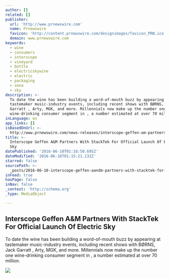 ```yaml
---
author: []
related: []
publisher:
  url: 'http://www.prnewswire.com'
  name: Prnewswire
  favicon: 'http://content.prnewswire.com/designimages/favicon_PRN.ico'
  domain: www.prnewswire.com
keywords:
  - wine
  - consumers
  - interscope
  - vineyard
  - bottle
  - electricskywine
  - electric
  - packaging
  - sena
  - sky
description: >-
  To date the wine has been building a word-of-mouth buzz by appearing at
  tastemaker music-industry events, including recent shows with BØRNS, Jack
  Garratt , Arty, MGK, and more. Millennials now make up the number one
  wine-drinking consumer segment in , a number estimated at over 70 million.
inLanguage: en
app_links: []
isBasedOnUrl: >-
  http://www.prnewswire.com/news-releases/interscope-geffen-am-partners-with-stacktek-for-official-launch-of-electric-sky-300278996.html
title: >-
  Interscope Geffen A&M Partners With StackTek For Official Launch Of Electric
  Sky
datePublished: '2016-06-10T01:16:50.695Z'
dateModified: '2016-06-10T01:15:21.132Z'
starred: false
sourcePath: >-
  _posts/2016-06-10-interscope-geffen-aandm-partners-with-stacktek-for-official-la.md
inFeed: true
hasPage: false
inNav: false
_context: 'http://schema.org'
_type: MediaObject

---
```

<article style=""><h1>Interscope Geffen A&amp;M Partners With StackTek For Official Launch Of Electric Sky</h1><p>To date the wine has been building a word-of-mouth buzz by appearing at tastemaker music-industry events, including recent shows with BØRNS, Jack Garratt , Arty, MGK, and more. Millennials now make up the number one wine-drinking consumer segment in , a number estimated at over 70 million.</p><img src="http://content.prnewswire.com/images/prn_facebook_sharing_logo.jpg" /></article>